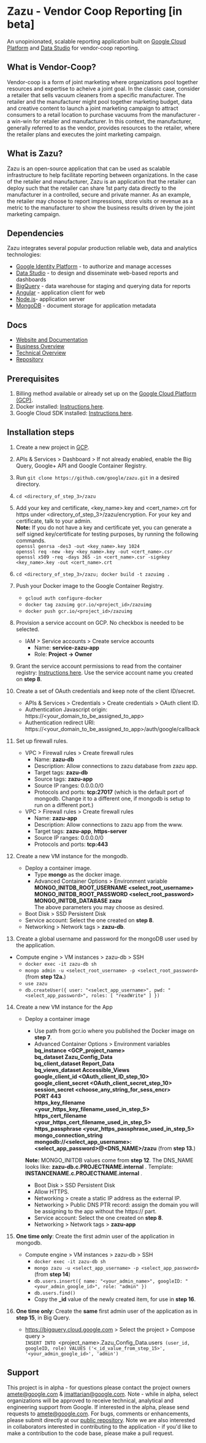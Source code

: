 # Zazu - Vendor Coop Reporting [in beta]
An unopinionated, scalable reporting application built on [Google Cloud Platform](http://nodejs.org) and [Data Studio](https://www.google.com/analytics/data-studio/) for vendor-coop reporting.

## What is Vendor-Coop?
Vendor-coop is a form of joint marketing where organizations pool together resources and expertise to acheive a joint goal.  In the classic case, consider a retailer that sells vacuum cleaners from a specific manufacturer.  The retailer and the manufacturer might pool together marketing budget, data and creative content to launch a joint marketing campaign to attract consumers to a retail location to purchase vacuums from the manufacturer - a win-win for retailer and manufacturer.  In this context, the manufacturer, generally referred to as the vendor, provides resources to the retailer, where the retailer plans and executes the joint marketing campaign.

## What is Zazu?
Zazu is an open-source application that can be used as scalable infrastructure to help facilitate reporting between organizations.  In the case of the retailer and manufacturer, Zazu is an application that the retailer can deploy such that the retailer can share 1st party data directly to the manufacturer in a controlled, secure and private manner.  As an example, the retailer may choose to report impressions, store visits or revenue as a metric to the manufacturer to show the business results driven by the joint marketing campaign.

## Dependencies

Zazu integrates several popular production reliable web, data and analytics technologies:

  * [Google Identity Platform](https://developers.google.com/identity/) - to authorize and manage accesses
  * [Data Studio](https://www.google.com/analytics/data-studio/) - to design and disseminate web-based reports and dashboards
  * [BigQuery](https://cloud.google.com/bigquery/) - data warehouse for staging and querying data for reports
  * [Angular](https://angular.io/) - application client for web
  * [Node.js](https://nodejs.org/en/)- application server
  * [MongoDB](https://www.mongodb.com/) - document storage for application metadata

## Docs

  * [Website and Documentation](http://zazu.report/)
  * [Business Overview](https://docs.google.com/a/google.com/presentation/d/e/2PACX-1vQl_gbYic88bmTw9OXp1-aGCaDt12VFitUSqweuJeYSjqjcRBBNozfrBC1UEHH8soNcQoXzdArkb5Hk/pub?start=false&loop=false&delayms=3000)  
  * [Technical Overview](https://docs.google.com/a/google.com/presentation/d/e/2PACX-1vQT5GFcH-dlZw6jtTySSbZlsrZXqfKNsDYgbgwkq9KaeoHGudiIkUKCwoKmScqkcMEKKnuuXWZyc_BB/pub?start=false&loop=false&delayms=3000)   
  * [Repository](https://github.com/google/zazu)

## Prerequisites

1. Billing method available or already set up on the [Google Cloud Platform (GCP)](https://pantheon.corp.google.com/billing).
2. Docker installed: [Instructions here](https://docs.docker.com/install/).
3. Google Cloud SDK installed: [Instructions here](https://cloud.google.com/sdk/docs/).

## Installation steps
1. Create a new project in [GCP](https://console.cloud.google.com/home/dashboard).
2. APIs & Services > Dashboard > If not already enabled, enable the Big Query, Google+ API and Google Container Registry.
3. Run `git clone https://github.com/google/zazu.git` in a desired directory.
4. `cd <directory_of_step_3>/zazu`
5. Add your key and certificate, <key_name>.key and <cert_name>.crt for https under <directory_of_step_3>/zazu/encryption. For your key and certificate, talk to your admin.<br/>
   **Note:** If you do not have a key and certificate yet, you can generate a self signed key/certificate for testing purposes, by running the following commands.<br/>
            `openssl genrsa -des3 -out <key_name>.key 1024`<br/>
            `openssl req -new -key <key_name>.key -out <cert_name>.csr`<br/>
            `openssl x509 -req -days 365 -in <cert_name>.csr -signkey <key_name>.key -out <cert_name>.crt`<br/>

6. `cd <directory_of_step_3>/zazu; docker build -t zazuimg .`
7. Push your Docker image to the Google Container Registry.
   - `gcloud auth configure-docker`
   - `docker tag zazuimg gcr.io/<project_id>/zazuimg`
   - `docker push gcr.io/<project_id>/zazuimg`

8. Provision a service account on GCP. No checkbox is needed to be selected.
   - IAM > Service accounts > Create service accounts<br/>
     - Name: **service-zazu-app**<br/>
     - Role: **Project -> Owner**<br/>

9. Grant the service account permissions to read from the container registry: [Instructions here](https://cloud.google.com/container-registry/docs/access-control#granting_users_and_other_projects_access_to_a_registry). Use the service account name you created on **step 8**.

10. Create a set of OAuth credentials and keep note of the client ID/secret.
    - APIs & Services > Credentials > Create credentials > OAuth client ID.
    - Authentication Javascript origin: https://<your_domain_to_be_assigned_to_app>
    - Authentication redirect URI: https://<your_domain_to_be_assigned_to_app>/auth/google/callback

11. Set up firewall rules.
    - VPC > Firewall rules > Create firewall rules
      - Name: **zazu-db**
      - Description: Allow connections to zazu database from zazu app.
      - Target tags: **zazu-db**
      - Source tags: **zazu-app**
      - Source IP ranges: 0.0.0.0/0
      - Protocols and ports: **tcp:27017** (which is the default port of mongodb. Change it to a different one, if mongodb is setup to run on a different port.)
    - VPC > Firewall rules > Create firewall rules
      - Name: **zazu-app**
      - Description: Allow connections to zazu app from the www.
      - Target tags: **zazu-app**, **https-server**
      - Source IP ranges: 0.0.0.0/0
      - Protocols and ports: **tcp:443**

12. Create a new VM instance for the mongodb.
    - Deploy a container image.
      - Type **mongo** as the docker image.
      - Advanced Container Options > Environment variable<br/>
        **MONGO_INITDB_ROOT_USERNAME <select_root_username>**<br/>
        **MONGO_INITDB_ROOT_PASSWORD <select_root_password>**<br/>
        **MONGO_INITDB_DATABASE zazu**<br/>
        The above parameters you may choose as desired.
    - Boot Disk > SSD Persistent Disk
    - Service account: Select the one created on **step 8**.
    - Networking > Network tags > **zazu-db**.

13. Create a global username and password for the mongoDB user used by the application.
- Compute engine > VM instances > zazu-db > SSH
  - `docker exec -it zazu-db sh`
  - `mongo admin -u <select_root_username> -p <select_root_password>` (from **step 12a.**)
  - `use zazu`
  - `db.createUser({ user: "<select_app_username>", pwd: "<select_app_password>", roles: [ "readWrite" ] })`

14. Create a new VM instance for the App
    - Deploy a container image
      - Use path from gcr.io where you published the Docker image on **step 7**.
      - Advanced Container Options > Environment variables
                  **bq_instance  <GCP_project_name>**<br/>
                  **bq_dataset   Zazu_Config_Data**<br/>
                  **bq_client_dataset  Report_Data**<br/>
                  **bq_views_dataset   Accessible_Views**<br/>
                  **google_client_id <OAuth_client_ID_step_10>**<br/>
                  **google_client_secret <OAuth_client_secret_step_10>**<br/>
                  **session_secret  <choose_any_string_for_sess_encr>**<br/>
                  **PORT   443**<br/>
                  **https_key_filename  <your_https_key_filename_used_in_step_5>**<br/>
                  **https_cert_filename  <your_https_cert_filename_used_in_step_5>**<br/>
                  **https_passphrase  <your_https_passphrase_used_in_step_5>**<br/>
                  **mongo_connection_string mongodb://<select_app_username>:<select_app_password>@<DNS_NAME>/zazu** (from **step 13.**) <br/>

      **Note:** MONGO_INITDB values come from **step 12**. The DNS_NAME looks like: **zazu-db.c.PROJECTNAME.internal** . Template: **INSTANCENAME.c.PROJECTNAME.internal** .<br/>

      - Boot Disk > SSD Persistent Disk
      - Allow HTTPS.
      - Networking > create a static IP address as the external IP.
      - Networking > Public DNS PTR record: assign the domain you will be assigning to the app without the https:// part.
      - Service account: Select the one created on **step 8**.
      - Networking > Network tags > **zazu-app**

15. **One time only**: Create the first admin user of the application in mongodb.
    - Compute engine > VM instances > zazu-db > SSH
      - `docker exec -it zazu-db sh`
      - `mongo zazu -u <select_app_username> -p <select_app_password>` (from **step 14**)
      - `db.users.insert({ name: "<your_admin_name>", googleID: "<your_admin_google_id>", role: "admin" })`
      - `db.users.find()`
      - Copy the **_id** value of the newly created item, for use in **step 16**.

16. **One time only**: Create the **same** first admin user of the application as in **step 15**, in Big Query.
    - https://bigquery.cloud.google.com > Select the project > Compose query ><br/>
      `INSERT INTO `<project_name>.Zazu_Config_Data.users` (user_id, googleID, role) VALUES ('<_id_value_from_step_15>', '<your_admin_google_id>', 'admin')`


## Support

This project is in alpha - for questions please contact the project owners amete@google.com & jmattarian@google.com.  Note - while in alpha, select organizations will be approved to receive technical, analytical and engineering support from Google.  If interested in the alpha, please send requests to amete@google.com. For bugs, comments or enhancements, please submit directly at our [public repository](https://github.com/google/zazu).  Note we are also interested in collaborators interested in contributing to the application - if you'd like to make a contribution to the code base, please make a pull request.

